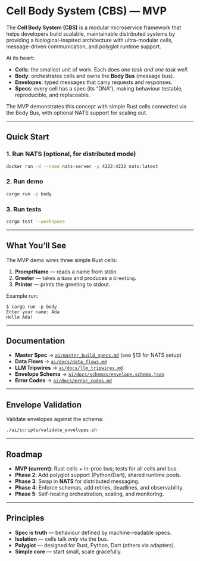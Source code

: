 # Cell Body System (CBS) — MVP

The **Cell Body System (CBS)** is a modular microservice framework that helps developers build scalable, maintainable distributed systems by providing a biological-inspired architecture with ultra-modular cells, message-driven communication, and polyglot runtime support.

At its heart:

* **Cells**: the smallest unit of work. Each does *one task and one task well*.
* **Body**: orchestrates cells and owns the **Body Bus** (message bus).
* **Envelopes**: typed messages that carry requests and responses.
* **Specs**: every cell has a spec (its “DNA”), making behaviour testable, reproducible, and replaceable.

The MVP demonstrates this concept with simple Rust cells connected via the Body Bus, with optional NATS support for scaling out.

---

## Quick Start

### 1. Run NATS (optional, for distributed mode)

```bash
docker run -d --name nats-server -p 4222:4222 nats:latest
```

### 2. Run demo

```bash
cargo run -p body
```

### 3. Run tests

```bash
cargo test --workspace
```

---

## What You’ll See

The MVP demo wires three simple Rust cells:

1. **PromptName** — reads a name from stdin.
2. **Greeter** — takes a `Name` and produces a `Greeting`.
3. **Printer** — prints the greeting to stdout.

Example run:

```
$ cargo run -p body
Enter your name: Ada
Hello Ada!
```

---

## Documentation

* **Master Spec** → [`ai/master_build_specs.md`](ai/master_build_specs.md) (see §13 for NATS setup)
* **Data Flows** → [`ai/docs/data_flows.md`](ai/docs/data_flows.md)
* **LLM Tripwires** → [`ai/docs/llm_tripwires.md`](ai/docs/llm_tripwires.md)
* **Envelope Schema** → [`ai/docs/schemas/envelope.schema.json`](ai/docs/schemas/envelope.schema.json)
* **Error Codes** → [`ai/docs/error_codes.md`](ai/docs/error_codes.md)

---

## Envelope Validation

Validate envelopes against the schema:

```bash
./ai/scripts/validate_envelopes.sh
```

---

## Roadmap

* **MVP (current)**: Rust cells + in-proc bus; tests for all cells and bus.
* **Phase 2**: Add polyglot support (Python/Dart), shared runtime pools.
* **Phase 3**: Swap in **NATS** for distributed messaging.
* **Phase 4**: Enforce schemas, add retries, deadlines, and observability.
* **Phase 5**: Self-healing orchestration, scaling, and monitoring.

---

## Principles

* **Spec is truth** — behaviour defined by machine-readable specs.
* **Isolation** — cells talk *only* via the bus.
* **Polyglot** — designed for Rust, Python, Dart (others via adapters).
* **Simple core** — start small, scale gracefully.

